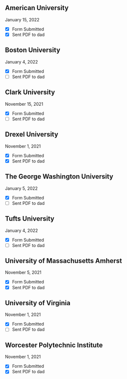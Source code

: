 ## American University
January 15, 2022
- [x] Form Submitted
- [x] Sent PDF to dad

## Boston University
January 4, 2022
- [x] Form Submitted
- [ ] Sent PDF to dad

## Clark University
November 15, 2021
- [x] Form Submitted
- [ ] Sent PDF to dad

## Drexel University
November 1, 2021
- [x] Form Submitted
- [x] Sent PDF to dad

## The George Washington University
January 5, 2022
- [x] Form Submitted
- [ ] Sent PDF to dad

## Tufts University
January 4, 2022
- [x] Form Submitted
- [ ] Sent PDF to dad

## University of Massachusetts Amherst
November 5, 2021
- [x] Form Submitted
- [x] Sent PDF to dad

## University of Virginia
November 1, 2021
- [x] Form Submitted
- [ ] Sent PDF to dad

## Worcester Polytechnic Institute
November 1, 2021
- [x] Form Submitted
- [x] Sent PDF to dad
